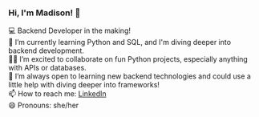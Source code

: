 

### Hi, I'm Madison! 👋

💻 Backend Developer in the making!<br/>
🌱 I’m currently learning Python and SQL, and I'm diving deeper into backend development.<br/>
👯‍♀️ I’m excited to collaborate on fun Python projects, especially anything with APIs or databases.<br/>
🤔 I’m always open to learning new backend technologies and could use a little help with diving deeper into frameworks!<br/>
📫 How to reach me: [LinkedIn](https://www.linkedin.com/in/madison-choi-09a01923b/)<br/>
😄 Pronouns: she/her<br/>
